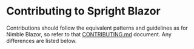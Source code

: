 # Contributing to Spright Blazor

Contributions should follow the equivalent patterns and guidelines as for Nimble Blazor, so refer to that [CONTRIBUTING.md](/packages/blazor-workspace/NimbleBlazor/CONTRIBUTING.md) document. Any differences are listed below.